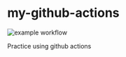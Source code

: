 # my-github-actions
![example workflow](https://github.com/itsuka-to/my-github-actions/actions/workflows/cmake-single-platform.yml/badge.svg)

Practice using github actions
